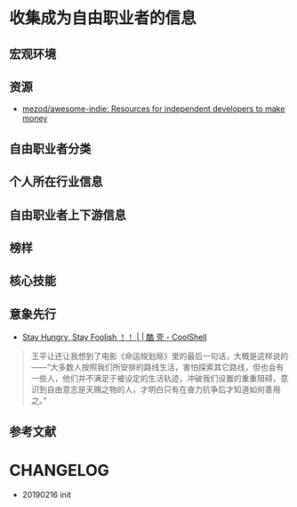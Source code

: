 # 收集成为自由职业者的信息

## 宏观环境



## 资源

* [mezod/awesome-indie: Resources for independent developers to make money](https://github.com/mezod/awesome-indie)


## 自由职业者分类



## 个人所在行业信息



## 自由职业者上下游信息



## 榜样



## 核心技能



## 意象先行

* [Stay Hungry, Stay Foolish ！！ | | 酷 壳 - CoolShell](https://coolshell.cn/articles/5651.html)

> 王平让还让我想到了电影《命运规划局》里的最后一句话，大概是这样说的——“大多数人按照我们所安排的路线生活，害怕探索其它路线，但也会有一些人，他们并不满足于被设定的生活轨迹，冲破我们设置的重重阻碍，意识到自由意志是天赐之物的人，才明白只有在奋力抗争后才知道如何善用之。”



## 参考文献



# CHANGELOG

- 20190216 init
